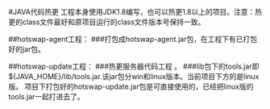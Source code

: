 #JAVA代码热更
工程本身使用JDK1.8编写，也可以热更1.8以上的项目。注意：热更的class文件最好和原项目运行的class文件版本号保持一致。

##hotswap-agent工程：
###打包成hotswap-agent.jar包，在工程下有已打包好的jar包。

##hotswap-update工程：
###热更服务器代码工程 。
###lib包下的tools.jar即${JAVA_HOME}/lib/tools.jar.该jar包分win和linux版本。当前项目下方的是linux版。
项目下打包好的hotswap-update.jar包是可直接使用的，已经把linux版的tools.jar一起打进去了。